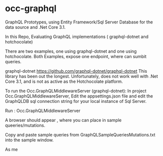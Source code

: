 # occ-graphql
GraphQL Prototypes, using Entity Framework/Sql Server Database for the data source and .Net Core 3.1. 

In this Repo, Evaluating GraphQL implementations ( graphql-dotnet and  hotchocolate)


There are two examples, one using graphql-dotnet and one using hotchocolate.
Both Examples, expose one endpoint, where can sumbit queries.

graphql-dotnet
 https://github.com/graphql-dotnet/graphql-dotnet
This library has been out the longest.
Unfortunately, does not work well with .Net Core 3.1, and is not as active as the Hotchocolate platform.

To run the Occ.GraphQLMiddlewareServer (graphql-dotnet):
In project Occ.GraphQLMiddlewareServer, Edit the appsettings.json file and edit the GraphQLDB sql connection string for your local instance of Sql Server.

Run : Occ.GraphQLMiddlewareServer 

A browser should appear , where you can place in sample queeries/mutations.

Copy and paste sample queries from GraphQLSampleQueriesMutations.txt into the sample window.

As me
